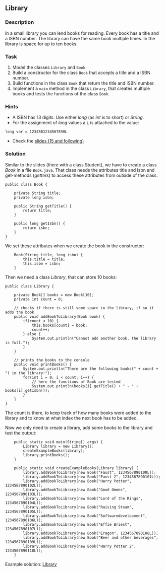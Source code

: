 ## Library

### Description
In a small library you can lend books for reading.
Every book has a title and a ISBN number.
The library can have the same book multiple times.
In the library is space for up to ten books.

### Task
1. Model the classes `Library` and `Book`.
2. Build a constructor for the class `Book` that accepts a title and a ISBN number.
3. Build functions in the class `Book` that return the title and ISBN number.
4. Implement a `main` method in the class `Library`, that creates multiple books and tests the functions of the class `Book`.

### Hints
* A ISBN has 13 digits. Use either *long* (as *int* is to short) or *String*.
* For the assignment of *long* values a `L` is attached to the value:
```
long var = 1234501234567890L
```
* Check the [slides (15 and following)](https://pibebtol.github.io/java-lessons/lessons/02ObjectOrientedProgramming.pdf)

### Solution
Similar to the slides (there with a class Student), we have to create a class *Book* in a file `Book.java`. That class needs the attributes title and isbn and get-methods (*getters*) to access these attributes from outside of the class.
```
public class Book {

	private String title;
	private long isbn;

	public String getTitle() {
		return title;
	}

	public long getIsbn() {
		return isbn;
	}
}
```
We set these attributes when we create the book in the constructor:
```
	Book(String title, long isbn) {
		this.title = title;
		this.isbn = isbn;
	}
```
Then we need a class *Library*, that can store 10 books:
```
public class Library {

	private Book[] books = new Book[10];
	private int count = 0;

    // checks if there is still some space in the library, if so it adds the book
	public void addBookToLibrary(Book book) {
		if(count < 10) {
			this.books[count] = book;
			count++;
		} else {
			System.out.println("Cannot add another book, the library is full.");
		}
	}

    // prints the books to the console
	public void printBooks() {
		System.out.println("There are the following books(" + count + ") in the library:");
		for(int i = 0; i < count; i++) {
            // here the functions of Book are tested
			System.out.println(books[i].getTitle() + " - " + books[i].getIsbn());
		}
	}
}
```
The count is there, to keep track of how many books were added to the library and to know at what index the next book has to be added.

Now we only need to create a library, add some books to the library and test the output:
```
	public static void main(String[] args) {
		Library library = new Library();
		createExampleBooks(library);
		library.printBooks();
	}

	public static void createExampleBooks(Library library) {
		library.addBookToLibrary(new Book("Faust", 1234567890100L));
		library.addBookToLibrary(new Book("Faust 2", 1234567890101L));
		library.addBookToLibrary(new Book("Harry Potter", 1234567890102L));
		library.addBookToLibrary(new Book("Good Omens", 1234567890103L));
		library.addBookToLibrary(new Book("Lord of the Rings", 1234567890104L));
		library.addBookToLibrary(new Book("Raising Steam", 1234567890105L));
		library.addBookToLibrary(new Book("Softwaredevelopment", 1234567890106L));
		library.addBookToLibrary(new Book("Effie Briest", 1234567890107L));
		library.addBookToLibrary(new Book("Eragon", 1234567890108L));
		library.addBookToLibrary(new Book("Beer and other beverages", 1234567890109L));
		library.addBookToLibrary(new Book("Harry Potter 2", 1234567890110L));
	}
```
Example solution: [Library](https://github.com/pibebtol/java-lessons/tree/master/exercises/solutions/02Library)